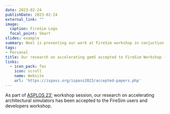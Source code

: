 ```yaml
---
date: 2023-02-24
publishDate: 2023-02-24
external_link: ""
image:
  caption: FireSim Logo
  focal_point: Smart
slides: example
summary: Neel is presenting our work at FireSim workshop in conjuction with ASPLOS 23'
tags:
- Personal
title: Our research on accelerating gem5 accepted to FireSim Workshop (ASPLOS 23')'
links:
  - icon_pack: fas
    icon: scroll
    name: Website
    url: 'https://ispass.org/ispass2023/accepted-papers.php'
---
```

As part of [ASPLOS 23'](https://fires.im/workshop-2023/) workshop session, our research on accelerating architectural simulators has been accepted to the FireSim users and developers workshop.
